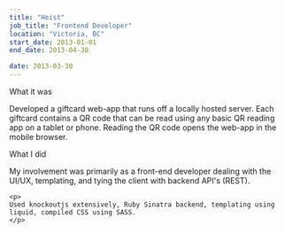 ```yaml
---
title: "Heist"
job_title: "Frontend Developer"
location: "Victoria, BC"
start_date: 2013-01-01
end_date: 2013-04-30

date: 2013-03-30
---
```

<div class="col-5">
	<label>What it was</label>
	<p>
	Developed a giftcard web-app that runs off a locally hosted server. Each giftcard contains a QR code that can be read using any basic QR reading app on a tablet or phone. Reading the QR code opens the web-app in the mobile browser.
	</p>
</div><div class="col-5">
	<label> What I did</label>
	<p>
	My involvement was primarily as a front-end developer dealing with the UI/UX, templating, and tying the client with backend API's (REST).
	</p>

	<p>
	Used knockoutjs extensively, Ruby Sinatra backend, templating using liquid, compiled CSS using SASS.
	</p>
</div>